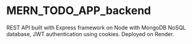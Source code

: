 ﻿# MERN_TODO_APP_backend
REST API built with Express framework on Node with MongoDB NoSQL database, JWT authentication using cookies. Deployed on Render.
